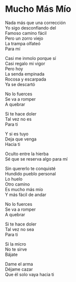 # Mucho Más Mío  

Nada más que una corrección  
Yo sigo desconfiando del  
Famoso camino fácil  
Pero un zorro viejo  
La trampa olfateó  
Para mí  

Casi me inmolo porque sí  
Casi regalo mi vigor  
Pero hoy  
La senda empinada  
Rocosa y escarpada  
Ya se descartó  

No lo fuerces  
Se va a romper  
A quebrar  

Si te hace doler  
Tal vez no es  
Para ti  

Y si es tuyo  
Deja que venga  
Hacia ti  

Oculto entre la hierba  
Sé que se reserva algo para mí  

Sin quererlo te conquisté  
Hundido pueblo personal  
Lo huelo  
Otro camino  
Es mucho más mío  
Y más fácil de andar  

No lo fuerces  
Se va a romper  
A quebrar  

Si te hace doler  
Tal vez no sea  
Para ti  

Si la micro  
No te sirve  
Bájate  

Dame el arma  
Déjame cazar  
Que él solo vaya hacia ti  
